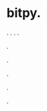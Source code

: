 # bitpy.
.
.
.
.












.






















































.
























.



























.





































































.
